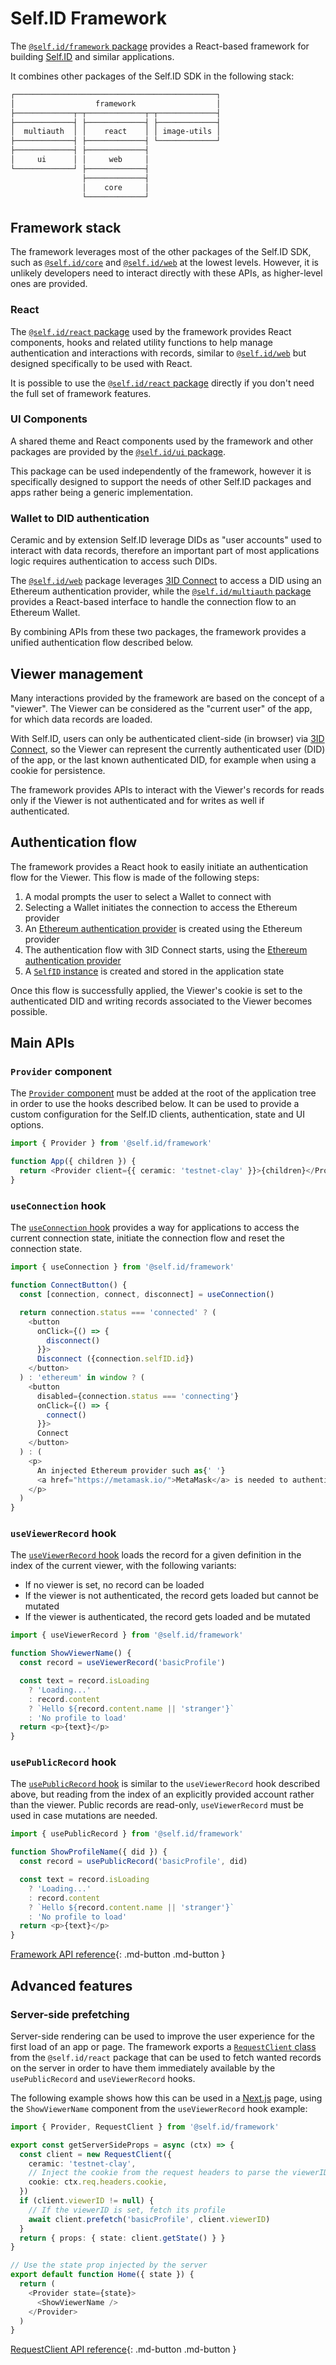 # Self.ID Framework

The [`@self.id/framework` package](../../reference/self-id/modules/framework.md) provides a React-based framework for building [Self.ID](overview.md#applications) and similar applications.

It combines other packages of the Self.ID SDK in the following stack:

```txt
┌─────────────────────────────────────────────┐
│                  framework                  │
├─────────────┬─┬─────────────┬─┬─────────────┤
├─────────────┤ ├─────────────┤ ├─────────────┤
│  multiauth  │ │    react    │ │ image-utils │
├─────────────┤ ├─────────────┤ └─────────────┘
├─────────────┤ ├─────────────┤
│     ui      │ │     web     │
└─────────────┘ ├─────────────┤
                ├─────────────┤
                │    core     │
                └─────────────┘
```

## Framework stack

The framework leverages most of the other packages of the Self.ID SDK, such as [`@self.id/core`](../../reference/self-id/modules/core.md) and [`@self.id/web`](../../reference/self-id/modules/web.md) at the lowest levels. However, it is unlikely developers need to interact directly with these APIs, as higher-level ones are provided.

### React

The [`@self.id/react` package](../../reference/self-id/modules/react.md) used by the framework provides React components, hooks and related utility functions to help manage authentication and interactions with records, similar to [`@self.id/web`](../../reference/self-id/modules/web.md) but designed specifically to be used with React.

It is possible to use the [`@self.id/react` package](../../reference/self-id/modules/react.md) directly if you don't need the full set of framework features.

### UI Components

A shared theme and React components used by the framework and other packages are provided by the [`@self.id/ui` package](../../reference/self-id/modules/ui.md).

This package can be used independently of the framework, however it is specifically designed to support the needs of other Self.ID packages and apps rather being a generic implementation.

### Wallet to DID authentication

Ceramic and by extension Self.ID leverage DIDs as "user accounts" used to interact with data records, therefore an important part of most applications logic requires authentication to access such DIDs.

The [`@self.id/web`](../../reference/self-id/modules/web.md) package leverages [3ID Connect](../../authentication/3id-did/3id-connect.md) to access a DID using an Ethereum authentication provider, while the [`@self.id/multiauth` package](../../reference/self-id/modules/multiauth.md) provides a React-based interface to handle the connection flow to an Ethereum Wallet.

By combining APIs from these two packages, the framework provides a unified authentication flow described below.

## Viewer management

Many interactions provided by the framework are based on the concept of a "viewer". The Viewer can be considered as the "current user" of the app, for which data records are loaded.

With Self.ID, users can only be authenticated client-side (in browser) via [3ID Connect](../../authentication/3id-did/3id-connect.md), so the Viewer can represent the currently authenticated user (DID) of the app, or the last known authenticated DID, for example when using a cookie for persistence.

The framework provides APIs to interact with the Viewer's records for reads only if the Viewer is not authenticated and for writes as well if authenticated.

## Authentication flow

The framework provides a React hook to easily initiate an authentication flow for the Viewer. This flow is made of the following steps:

1. A modal prompts the user to select a Wallet to connect with
1. Selecting a Wallet initiates the connection to access the Ethereum provider
1. An [Ethereum authentication provider](https://developers.ceramic.network/authentication/3id-did/3id-connect/#2-import-the-provider) is created using the Ethereum provider
1. The authentication flow with 3ID Connect starts, using the [Ethereum authentication provider](https://developers.ceramic.network/authentication/3id-did/3id-connect/#2-import-the-provider)
1. A [`SelfID` instance](../../reference/self-id/classes/web.SelfID.md) is created and stored in the application state

Once this flow is successfully applied, the Viewer's cookie is set to the authenticated DID and writing records associated to the Viewer becomes possible.

## Main APIs

### `Provider` component

The [`Provider` component](../../reference/self-id/modules/framework.md#provider) must be added at the root of the application tree in order to use the hooks described below.
It can be used to provide a custom configuration for the Self.ID clients, authentication, state and UI options.

```typescript
import { Provider } from '@self.id/framework'

function App({ children }) {
  return <Provider client={{ ceramic: 'testnet-clay' }}>{children}</Provider>
}
```

### `useConnection` hook

The [`useConnection` hook](../../reference/self-id/modules/framework.md#useconnection) provides a way for applications to access the current connection state, initiate the connection flow and reset the connection state.

```typescript
import { useConnection } from '@self.id/framework'

function ConnectButton() {
  const [connection, connect, disconnect] = useConnection()

  return connection.status === 'connected' ? (
    <button
      onClick={() => {
        disconnect()
      }}>
      Disconnect ({connection.selfID.id})
    </button>
  ) : 'ethereum' in window ? (
    <button
      disabled={connection.status === 'connecting'}
      onClick={() => {
        connect()
      }}>
      Connect
    </button>
  ) : (
    <p>
      An injected Ethereum provider such as{' '}
      <a href="https://metamask.io/">MetaMask</a> is needed to authenticate.
    </p>
  )
}
```

### `useViewerRecord` hook

The [`useViewerRecord` hook](../../reference/self-id/modules/framework.md#useviewerrecord) loads the record for a given definition in the index of the current viewer, with the following variants:

- If no viewer is set, no record can be loaded
- If the viewer is not authenticated, the record gets loaded but cannot be mutated
- If the viewer is authenticated, the record gets loaded and be mutated

```typescript
import { useViewerRecord } from '@self.id/framework'

function ShowViewerName() {
  const record = useViewerRecord('basicProfile')

  const text = record.isLoading
    ? 'Loading...'
    : record.content
    ? `Hello ${record.content.name || 'stranger'}`
    : 'No profile to load'
  return <p>{text}</p>
}
```

### `usePublicRecord` hook

The [`usePublicRecord` hook](../../reference/self-id/modules/framework.md#usepublicrecord) is similar to the `useViewerRecord` hook described above, but reading from the index of an explicitly provided account rather than the viewer. Public records are read-only, `useViewerRecord` must be used in case mutations are needed.

```typescript
import { usePublicRecord } from '@self.id/framework'

function ShowProfileName({ did }) {
  const record = usePublicRecord('basicProfile', did)

  const text = record.isLoading
    ? 'Loading...'
    : record.content
    ? `Hello ${record.content.name || 'stranger'}`
    : 'No profile to load'
  return <p>{text}</p>
}
```

[Framework API reference](../../reference/self-id/modules/framework.md){: .md-button .md-button }

## Advanced features

### Server-side prefetching

Server-side rendering can be used to improve the user experience for the first load of an app or page.
The framework exports a [`RequestClient` class](../../reference/self-id/classes/react.RequestClient.md) from the `@self.id/react` package that can be used to fetch wanted records on the server in order to have them immediately available by the `usePublicRecord` and `useViewerRecord` hooks.

The following example shows how this can be used in a [Next.js](https://nextjs.org/) page, using the `ShowViewerName` component from the `useViewerRecord` hook example:

```typescript
import { Provider, RequestClient } from '@self.id/framework'

export const getServerSideProps = async (ctx) => {
  const client = new RequestClient({
    ceramic: 'testnet-clay',
    // Inject the cookie from the request headers to parse the viewerID
    cookie: ctx.req.headers.cookie,
  })
  if (client.viewerID != null) {
    // If the viewerID is set, fetch its profile
    await client.prefetch('basicProfile', client.viewerID)
  }
  return { props: { state: client.getState() } }
}

// Use the state prop injected by the server
export default function Home({ state }) {
  return (
    <Provider state={state}>
      <ShowViewerName />
    </Provider>
  )
}
```

[RequestClient API reference](../../reference/self-id/classes/react.RequestClient.md){: .md-button .md-button }
